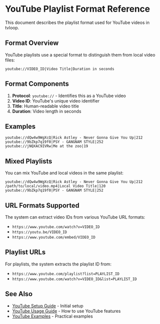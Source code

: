 # YouTube Playlist Format Reference

This document describes the playlist format used for YouTube videos in tvloop.

## Format Overview

YouTube playlists use a special format to distinguish them from local video files:

```
youtube://VIDEO_ID|Video Title|Duration in seconds
```

## Format Components

1. **Protocol**: `youtube://` - Identifies this as a YouTube video
2. **Video ID**: YouTube's unique video identifier
3. **Title**: Human-readable video title
4. **Duration**: Video length in seconds

## Examples

```
youtube://dQw4w9WgXcQ|Rick Astley - Never Gonna Give You Up|212
youtube://9bZkp7q19f0|PSY - GANGNAM STYLE|252
youtube://jNQXAC9IVRw|Me at the zoo|19
```

## Mixed Playlists

You can mix YouTube and local videos in the same playlist:

```
youtube://dQw4w9WgXcQ|Rick Astley - Never Gonna Give You Up|212
/path/to/local/video.mp4|Local Video Title|120
youtube://9bZkp7q19f0|PSY - GANGNAM STYLE|252
```

## URL Formats Supported

The system can extract video IDs from various YouTube URL formats:

- `https://www.youtube.com/watch?v=VIDEO_ID`
- `https://youtu.be/VIDEO_ID`
- `https://www.youtube.com/embed/VIDEO_ID`

## Playlist URLs

For playlists, the system extracts the playlist ID from:

- `https://www.youtube.com/playlist?list=PLAYLIST_ID`
- `https://www.youtube.com/watch?v=VIDEO_ID&list=PLAYLIST_ID`

## See Also

- [YouTube Setup Guide](youtube_setup.md) - Initial setup
- [YouTube Usage Guide](youtube_usage.md) - How to use YouTube features
- [YouTube Examples](youtube_examples.md) - Practical examples
